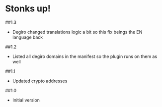 # Stonks up!

##1.3
- Degiro changed translations logic a bit so this fix beings the EN language back

##1.2
- Listed all degiro domains in the manifest so the plugin runs on them as well

##1.1
- Updated crypto addresses

##1.0
- Initial version
